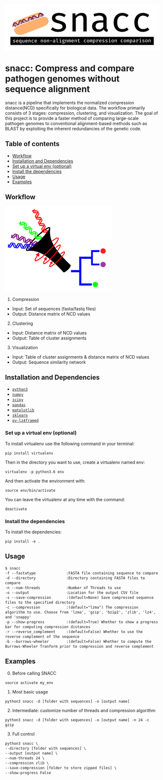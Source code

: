 ![logo](https://github.com/SweetiePi/bioncd-hackseq/blob/master/logo/snacc-header.jpg)
# snacc: Compress and compare pathogen genomes without sequence alignment
snacc is a pipeline that implements the normalized compression distance(NCD) specifically for biological data. The workflow primarily consists of 3 stages: compression, clustering, and visualization. The goal of this project is to provide a faster method of comparing large-scale pathogen genomes to conventional alignment-based methods such as BLAST by exploiting the inherent redundancies of the genetic code.

## Table of contents
- [Workflow](#workflow)
- [Installation and Dependencies](#installation-and-dependencies)
- [Set up a virtual env (optional)](#Set-up-a-virtual-env-optional)
- [Install the dependencies](#install-the-dependencies)
- [Usage](#usage)
- [Examples](#examples)


## Workflow
<img src="https://github.com/SweetiePi/bioncd-hackseq/blob/master/logo/workflow-graphic.png" width="350">

1) Compression
* Input: Set of sequences (fasta/fastq files)
* Output: Distance matrix of NCD values

2) Clustering
* Input: Distance matrix of NCD values
* Output: Table of cluster assignments

3) Visualization
* Input: Table of cluster assignments & distance matrix of NCD values
* Output: Sequence similarity network

## Installation and Dependencies

- [`python3`](https://python.org)
- [`numpy`](https://numpy.org)
- [`scipy`](https://scipy.org)
- [`pandas`](https://pandas.pydata.org)
- [`matplotlib`](https://matplotlib.org)
- [`sklearn`](http://scikit-learn.org/stable/)
- [`py-lz4framed`](https://github.com/Iotic-Labs/py-lz4framed)

### Set up a virtual env (optional)
To install virtualenv use the following command in your terminal:

    pip install virtualenv

Then in the directory you want to use, create a virtualenv named env:

    virtualenv -p python3.6 env

And then activate the environment with:

    source env/bin/activate

You can leave the virtualenv at any time with the command:

    deactivate

### Install the dependencies

To install the dependencies:

    pip install -e .
    
## Usage
    $ snacc
    -f --fastatype              :FASTA file containing sequence to compare
    -d --directory              :Directory containing FASTA files to compare
    -n --num-threads            :Number of Threads to use
    -o --output                 :Location for the output CSV file
    -s --save-compression       :(default=None) Save compressed sequence files to the specified directory
    -c --compression            :(default="lzma") The compression algorithm to use. Choose from 'lzma', 'gzip', 'bzip2', 'zlib', 'lz4', and 'snappy'
    -p --show-progress          :(default=True) Whether to show a progress bar for computing compression distances
    -r --reverse_complement     :(default=False) Whether to use the reverse complement of the sequence
    -b --burrows-wheeler        :(default=False) Whether to compute the Burrows-Wheeler Tranform prior to compression and reverse complement

## Examples

0) Before calling SNACC
```
source activate my_env
```
1) Most basic usage
```
python3 snacc -d [folder with sequences] -o [output name]
```
2) Intermediate: customize number of threads and compression algorithm
```
python3 snacc -d [folder with sequences] -o [output name] -n 24 -c gzip
```
3) Full control
```
python3 snacc \
--directory [folder with sequences] \
--output [output name] \
--num-threads 24 \
--compression zlib \
--save-compression [folder to store zipped files] \
--show-progress False
```
